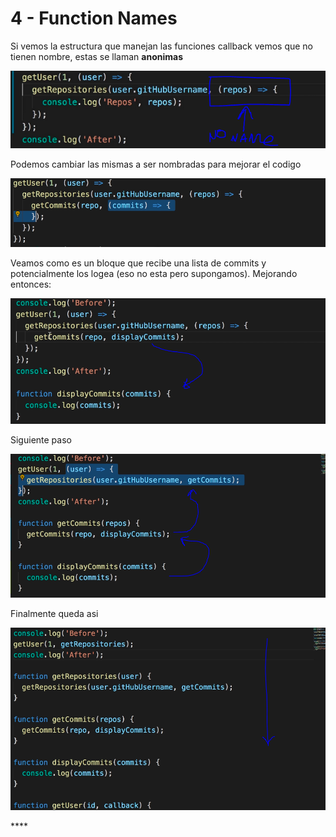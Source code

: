 # 4 - Function Names

Si vemos la estructura que manejan las funciones callback vemos que no tienen nombre, estas se llaman **anonimas**

![](../../../.gitbook/assets/imagen%20%28274%29.png)

Podemos cambiar las mismas a ser nombradas para mejorar el codigo

![](../../../.gitbook/assets/imagen%20%28279%29.png)

Veamos como es un bloque que recibe una lista de commits y potencialmente los logea \(eso no esta pero supongamos\). Mejorando entonces:

![](../../../.gitbook/assets/imagen%20%28264%29.png)

Siguiente paso

![](../../../.gitbook/assets/imagen%20%28272%29.png)

Finalmente queda asi

![](../../../.gitbook/assets/imagen%20%28271%29.png)



\*\*\*\*

